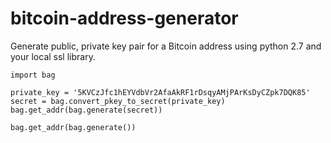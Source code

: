 # bitcoin-address-generator
Generate public, private key pair for a Bitcoin address using python 2.7 and your local ssl library.

```
import bag

private_key = '5KVCzJfc1hEYVdbVr2AfaAkRF1rDsqyAMjPArKsDyCZpk7DQK85'
secret = bag.convert_pkey_to_secret(private_key)
bag.get_addr(bag.generate(secret))

bag.get_addr(bag.generate())
```